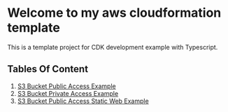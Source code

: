# Welcome to my aws cloudformation template

This is a template project for CDK development example with Typescript.

## Tables Of Content

1. [S3 Bucket Public Access Example](https://github.com/namnh240795/aws-cloud-formation/tree/main/s3-bucket-example)
2. [S3 Bucket Private Access Example](https://github.com/namnh240795/aws-cloud-formation/tree/main/s3-bucket-private-example)
3. [S3 Bucket Public Access Static Web Example](https://github.com/namnh240795/aws-cloud-formation/tree/main/s3-bucket-web-example)
